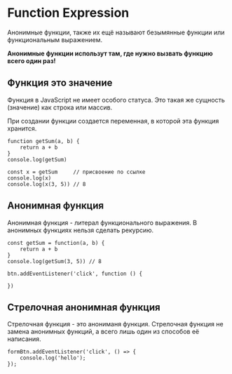 # Function Expression
Анонимные функции, также их ещё называют безымянные функции или функциональным выражением.

**Анонимные функции использут там, где нужно вызвать функцию всего один раз!**

## Функция это значение
Функция в JavaScript не имеет особого статуса. Это такая же сущность (значение) как строка или массив.

При создании функции создается переменная, в которой эта функция хранится.

    function getSum(a, b) {
        return a + b
    }
    console.log(getSum)

    const x = getSum     // присвоение по ссылке
    console.log(x)
    console.log(x(3, 5)) // 8

## Анонимная функция
Анонимная функция - литерал функционального выражения. В анонимных функциях нельзя сделать рекурсию.

    const getSum = function(a, b) {
        return a + b
    }
    console.log(getSum(3, 5)) // 8

    btn.addEventListener('click', function () {

    })

## Стрелочная анонимная функция
Стрелочная функция - это анониманя функция.
Стрелочная функция не замена анонимных функций, а всего лишь один из способов её написания.

    formBtn.addEventListener('click', () => {
        console.log('hello');
    });
